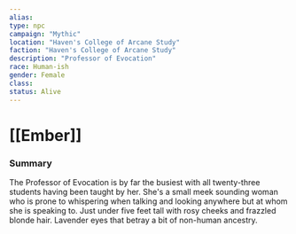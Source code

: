 ```yaml
---
alias: 
type: npc
campaign: "Mythic"
location: "Haven's College of Arcane Study"
faction: "Haven's College of Arcane Study"
description: "Professor of Evocation"
race: Human-ish
gender: Female
class: 
status: Alive
---
```

# [[Ember]]

### Summary
The Professor of Evocation is by far the busiest with all twenty-three students having been taught by her. She's a small meek sounding woman who is prone to whispering when talking and looking anywhere but at whom she is speaking to. Just under five feet tall with rosy cheeks and frazzled blonde hair. Lavender eyes that betray a bit of non-human ancestry.

